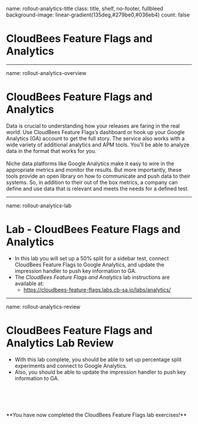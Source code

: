 name: rollout-analytics-title
class: title, shelf, no-footer, fullbleed
background-image: linear-gradient(135deg,#279be0,#036eb4)
count: false

# CloudBees Feature Flags and Analytics

---
name: rollout-analytics-overview
# CloudBees Feature Flags and Analytics

Data is crucial to understanding how your releases are faring in the real world. Use CloudBees Feature Flags’s dashboard or hook up your Google Analytics (GA) account to get the full story. The service also works with a wide variety of additional analytics and APM tools. You’ll be able to analyze data in the format that works for you.
<br/>
<br/>
Niche data platforms like Google Analytics make it easy to wire in the appropriate metrics and monitor the results. But more importantly, these tools provide an open library on how to communicate and push data to their systems. So, in addition to their out of the box metrics, a company can define and use data that is relevant and meets the needs for a defined test.

---
name: rollout-analytics-lab
# Lab - CloudBees Feature Flags and Analytics

* In this lab you will set up a 50% split for a sidebar test, connect CloudBees Feature Flags to Google Analytics, and update the impression handler to push key information to GA.
* The *CloudBees Feature Flags and Analytics* lab instructions are available at:
  * https://cloudbees-feature-flags.labs.cb-sa.io/labs/analytics/ 

---
name: rollout-analytics-review
# CloudBees Feature Flags and Analytics Lab Review

* With this lab complete, you should be able to set up percentage split experiments and connect to Google Analytics.
* Also, you should be able to update the impression handler to push key information to GA.
<br/>
<br/>
<br/>
<br/>
**You have now completed the CloudBees Feature Flags lab exercises!**

